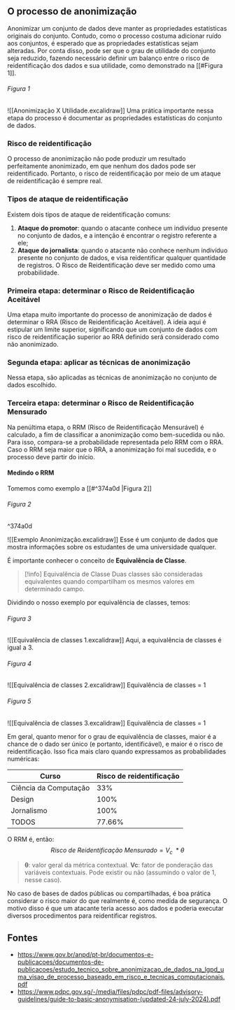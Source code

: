 ## O processo de anonimização
Anonimizar um conjunto de dados deve manter as propriedades estatísticas originais do conjunto. Contudo, como o processo costuma adicionar ruído aos conjuntos, é esperado que as propriedades estatísticas sejam alteradas. Por conta disso, pode ser que o grau de utilidade do conjunto seja reduzido, fazendo necessário definir um balanço entre o risco de reidentificação dos dados e sua utilidade, como demonstrado na [[#Figura 1]].
###### Figura 1
![[Anonimização X Utilidade.excalidraw]]
Uma prática importante nessa etapa do processo é documentar as propriedades estatísticas do conjunto de dados.
### Risco de reidentificação
O processo de anonimização não pode produzir um resultado perfeitamente anonimizado, em que nenhum dos dados pode ser reidentificado. Portanto, o risco de reidentificação por meio de um ataque de reidentificação é sempre real.
### Tipos de ataque de reidentificação
Existem dois tipos de ataque de reidentificação comuns:
1. **Ataque do promotor**: quando o atacante conhece um indivíduo presente no conjunto de dados, e a intenção é encontrar o registro referente a ele;
2. **Ataque do jornalista**: quando o atacante não conhece nenhum indivíduo presente no conjunto de dados, e visa reidentificar qualquer quantidade de registros.
O Risco de Reidentificação deve ser medido como uma probabilidade.
### Primeira etapa: determinar o Risco de Reidentificação Aceitável
Uma etapa muito importante do processo de anonimização de dados é determinar o RRA (Risco de Reidentificação Aceitável).
A ideia aqui é estipular um limite superior, significando que um conjunto de dados com risco de reidentificação superior ao RRA definido será considerado como não anonimizado.
### Segunda etapa: aplicar as técnicas de anonimização
Nessa etapa, são aplicadas as técnicas de anonimização no conjunto de dados escolhido.
### Terceira etapa: determinar o Risco de Reidentificação Mensurado
Na penúltima etapa, o RRM (Risco de Reidentificação Mensurável) é calculado, a fim de classificar a anonimização como bem-sucedida ou não. Para isso, compara-se a probabilidade representada pelo RRM com o RRA.
Caso o RRM seja maior que o RRA, a anonimização foi mal sucedida, e o processo deve partir do início.
#### Medindo o RRM
Tomemos como exemplo a [[#^374a0d |Figura 2]]
###### Figura 2
^374a0d

![[Exemplo Anonimização.excalidraw]]
Esse é um conjunto de dados que mostra informações sobre os estudantes de uma universidade qualquer.

É importante conhecer o conceito de **Equivalência de Classe**.
> [!info] Equivalência de Classe
> Duas classes são consideradas equivalentes quando compartilham os mesmos valores em determinado campo.

Dividindo o nosso exemplo por equivalência de classes, temos:
###### Figura 3
![[Equivalência de classes 1.excalidraw]]
Aqui, a equivalência de classes é igual a 3.
###### Figura 4
![[Equivalência de classes 2.excalidraw]]
Equivalência de classes = 1
###### Figura 5
![[Equivalência de classes 3.excalidraw]]
Equivalência de classes = 1

Em geral, quanto menor for o grau de equivalência de classes, maior é a chance de o dado ser único (e portanto, identificável), e maior é o risco de reidentificação. Isso fica mais claro quando expressamos as probabilidades numéricas:

| Curso                 | Risco de reidentificação |
| --------------------- | ------------------------ |
| Ciência da Computação | 33%                      |
| Design                | 100%                     |
| Jornalismo            | 100%                     |
| TODOS                 | 77.66%                   |
O RRM é, então:
$$Risco\ de\ Reidentificação\ Mensurado=V_c\ * \theta$$
> **θ**: valor geral da métrica contextual.
> **Vc**: fator de ponderação das variáveis contextuais. Pode existir ou não (assumindo o valor de 1, nesse caso).

No caso de bases de dados públicas ou compartilhadas, é boa prática considerar o risco maior do que realmente é, como medida de segurança. O motivo disso é que um atacante teria acesso aos dados e poderia executar diversos procedimentos para reidentificar registros.
## Fontes
* https://www.gov.br/anpd/pt-br/documentos-e-publicacoes/documentos-de-publicacoes/estudo_tecnico_sobre_anonimizacao_de_dados_na_lgpd_uma_visao_de_processo_baseado_em_risco_e_tecnicas_computacionais.pdf
* https://www.pdpc.gov.sg/-/media/files/pdpc/pdf-files/advisory-guidelines/guide-to-basic-anonymisation-(updated-24-july-2024).pdf